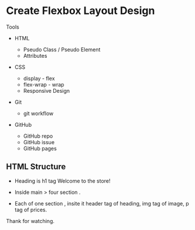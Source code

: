 # Create Flexbox Layout Design

Tools

- HTML
  - Pseudo Class / Pseudo Element
  - Attributes

- CSS
  - display - flex
  - flex-wrap - wrap
  - Responsive Design

- Git
  - git workflow

- GitHub
  - GitHub repo
  - GitHub issue
  - GitHub pages

## HTML Structure

- Heading is h1 tag Welcome to the store!

- Inside main > four section .

- Each of one section , insite it header tag of heading, img tag of image, p tag of prices.

Thank for watching.